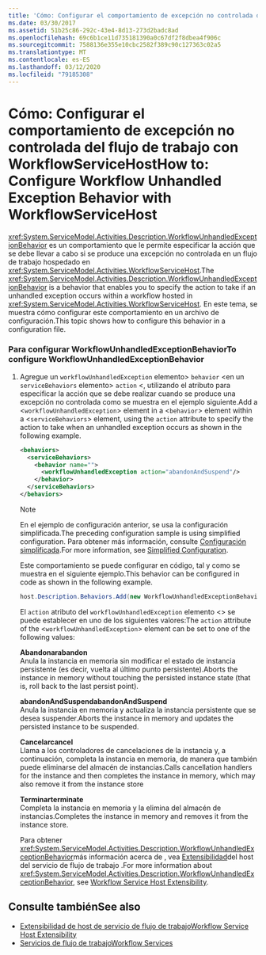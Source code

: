 ```yaml
---
title: 'Cómo: Configurar el comportamiento de excepción no controlada del flujo de trabajo con WorkflowServiceHost'
ms.date: 03/30/2017
ms.assetid: 51b25c86-292c-43e4-8d13-273d2badc8ad
ms.openlocfilehash: 69c6b1ce11d735181390a0c67df2f8dbea4f906c
ms.sourcegitcommit: 7588136e355e10cbc2582f389c90c127363c02a5
ms.translationtype: MT
ms.contentlocale: es-ES
ms.lasthandoff: 03/12/2020
ms.locfileid: "79185308"
---
```

# <a name="how-to-configure-workflow-unhandled-exception-behavior-with-workflowservicehost"></a><span data-ttu-id="c3087-102">Cómo: Configurar el comportamiento de excepción no controlada del flujo de trabajo con WorkflowServiceHost</span><span class="sxs-lookup"><span data-stu-id="c3087-102">How to: Configure Workflow Unhandled Exception Behavior with WorkflowServiceHost</span></span>
<span data-ttu-id="c3087-103"><xref:System.ServiceModel.Activities.Description.WorkflowUnhandledExceptionBehavior> es un comportamiento que le permite especificar la acción que se debe llevar a cabo si se produce una excepción no controlada en un flujo de trabajo hospedado en <xref:System.ServiceModel.Activities.WorkflowServiceHost>.</span><span class="sxs-lookup"><span data-stu-id="c3087-103">The <xref:System.ServiceModel.Activities.Description.WorkflowUnhandledExceptionBehavior> is a behavior that enables you to specify the action to take if an unhandled exception occurs within a workflow hosted in <xref:System.ServiceModel.Activities.WorkflowServiceHost>.</span></span> <span data-ttu-id="c3087-104">En este tema, se muestra cómo configurar este comportamiento en un archivo de configuración.</span><span class="sxs-lookup"><span data-stu-id="c3087-104">This topic shows how to configure this behavior in a configuration file.</span></span>  
  
### <a name="to-configure-workflowunhandledexceptionbehavior"></a><span data-ttu-id="c3087-105">Para configurar WorkflowUnhandledExceptionBehavior</span><span class="sxs-lookup"><span data-stu-id="c3087-105">To configure WorkflowUnhandledExceptionBehavior</span></span>  
  
1. <span data-ttu-id="c3087-106">Agregue un `workflowUnhandledException` elemento> `behavior` <en un `serviceBehaviors` elemento> `action` <dentro de un elemento> <, utilizando el atributo para especificar la acción que se debe realizar cuando se produce una excepción no controlada como se muestra en el ejemplo siguiente.</span><span class="sxs-lookup"><span data-stu-id="c3087-106">Add a <`workflowUnhandledException`> element in a <`behavior`> element within a <`serviceBehaviors`> element, using the `action` attribute to specify the action to take when an unhandled exception occurs as shown in the following example.</span></span>  
  
    ```xml  
    <behaviors>  
      <serviceBehaviors>  
        <behavior name="">  
          <workflowUnhandledException action="abandonAndSuspend"/>
        </behavior>  
      </serviceBehaviors>  
    </behaviors>  
    ```  
  
    > [!NOTE]
    > <span data-ttu-id="c3087-107">En el ejemplo de configuración anterior, se usa la configuración simplificada.</span><span class="sxs-lookup"><span data-stu-id="c3087-107">The preceding configuration sample is using simplified configuration.</span></span> <span data-ttu-id="c3087-108">Para obtener más información, consulte [Configuración simplificada](../../../../docs/framework/wcf/simplified-configuration.md).</span><span class="sxs-lookup"><span data-stu-id="c3087-108">For more information, see [Simplified Configuration](../../../../docs/framework/wcf/simplified-configuration.md).</span></span>  
  
     <span data-ttu-id="c3087-109">Este comportamiento se puede configurar en código, tal y como se muestra en el siguiente ejemplo.</span><span class="sxs-lookup"><span data-stu-id="c3087-109">This behavior can be configured in code as shown in the following example.</span></span>  
  
    ```csharp  
    host.Description.Behaviors.Add(new WorkflowUnhandledExceptionBehavior { Action = WorkflowUnhandledExceptionAction.AbandonAndSuspend });  
    ```  
  
     <span data-ttu-id="c3087-110">El `action` atributo del `workflowUnhandledException` elemento <> se puede establecer en uno de los siguientes valores:</span><span class="sxs-lookup"><span data-stu-id="c3087-110">The `action` attribute of the <`workflowUnhandledException`> element can be set to one of the following values:</span></span>  
  
     <span data-ttu-id="c3087-111">**Abandonar**</span><span class="sxs-lookup"><span data-stu-id="c3087-111">**abandon**</span></span>  
     <span data-ttu-id="c3087-112">Anula la instancia en memoria sin modificar el estado de instancia persistente (es decir, vuelta al último punto persistente).</span><span class="sxs-lookup"><span data-stu-id="c3087-112">Aborts the instance in memory without touching the persisted instance state (that is, roll back to the last persist point).</span></span>  
  
     <span data-ttu-id="c3087-113">**abandonAndSuspend**</span><span class="sxs-lookup"><span data-stu-id="c3087-113">**abandonAndSuspend**</span></span>  
     <span data-ttu-id="c3087-114">Anula la instancia en memoria y actualiza la instancia persistente que se desea suspender.</span><span class="sxs-lookup"><span data-stu-id="c3087-114">Aborts the instance in memory and updates the persisted instance to be suspended.</span></span>  
  
     <span data-ttu-id="c3087-115">**Cancelar**</span><span class="sxs-lookup"><span data-stu-id="c3087-115">**cancel**</span></span>  
     <span data-ttu-id="c3087-116">Llama a los controladores de cancelaciones de la instancia y, a continuación, completa la instancia en memoria, de manera que también puede eliminarse del almacén de instancias.</span><span class="sxs-lookup"><span data-stu-id="c3087-116">Calls cancellation handlers for the instance and then completes the instance in memory, which may also remove it from the instance store</span></span>  
  
     <span data-ttu-id="c3087-117">**Terminar**</span><span class="sxs-lookup"><span data-stu-id="c3087-117">**terminate**</span></span>  
     <span data-ttu-id="c3087-118">Completa la instancia en memoria y la elimina del almacén de instancias.</span><span class="sxs-lookup"><span data-stu-id="c3087-118">Completes the instance in memory and removes it from the instance store.</span></span>  
  
     <span data-ttu-id="c3087-119">Para obtener <xref:System.ServiceModel.Activities.Description.WorkflowUnhandledExceptionBehavior>más información acerca de , vea [Extensibilidad](../../../../docs/framework/wcf/feature-details/workflow-service-host-extensibility.md)del host del servicio de flujo de trabajo .</span><span class="sxs-lookup"><span data-stu-id="c3087-119">For more information about <xref:System.ServiceModel.Activities.Description.WorkflowUnhandledExceptionBehavior>, see [Workflow Service Host Extensibility](../../../../docs/framework/wcf/feature-details/workflow-service-host-extensibility.md).</span></span>  
  
## <a name="see-also"></a><span data-ttu-id="c3087-120">Consulte también</span><span class="sxs-lookup"><span data-stu-id="c3087-120">See also</span></span>

- [<span data-ttu-id="c3087-121">Extensibilidad de host de servicio de flujo de trabajo</span><span class="sxs-lookup"><span data-stu-id="c3087-121">Workflow Service Host Extensibility</span></span>](../../../../docs/framework/wcf/feature-details/workflow-service-host-extensibility.md)
- [<span data-ttu-id="c3087-122">Servicios de flujo de trabajo</span><span class="sxs-lookup"><span data-stu-id="c3087-122">Workflow Services</span></span>](../../../../docs/framework/wcf/feature-details/workflow-services.md)
